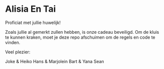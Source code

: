# Alisia En Tai

Proficiat met jullie huwelijk!

Zoals jullie al gemerkt zullen hebben, is onze cadeau beveiligd.
Om de kluis te kunnen kraken, moet je deze repo afschuimen om de regels en code te vinden.

Veel plezier:

Joke & Heiko
Hans & Marjolein
Bart & Yana
Sean
